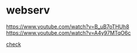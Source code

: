 # webserv

https://www.youtube.com/watch?v=B_uB7oTHUh8  
https://www.youtube.com/watch?v=A4y97MTqO6c
  
[check](https://www.youtube.com/watch?v=8NyzCKdnxDQ)
